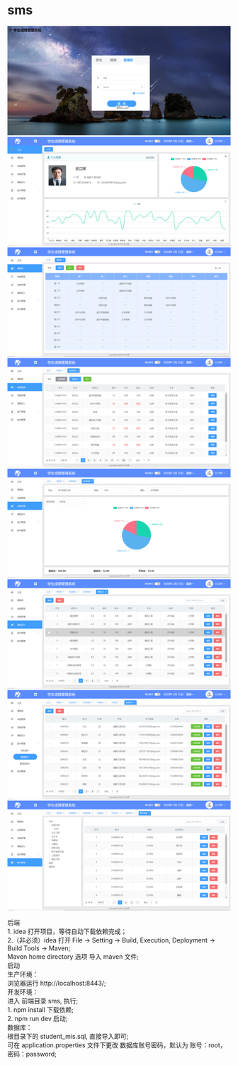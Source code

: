 # sms
![login](https://github.com/Zjh-project/sms/blob/master/photo/login.png)
![dashboard](https://github.com/Zjh-project/sms/blob/master/photo/dashboard.png)
![timetable](https://github.com/Zjh-project/sms/blob/master/photo/timetable.png)
![score](https://github.com/Zjh-project/sms/blob/master/photo/score.png)
![analysis](https://github.com/Zjh-project/sms/blob/master/photo/analysis.png)
![course](https://github.com/Zjh-project/sms/blob/master/photo/course.png)
![user](https://github.com/Zjh-project/sms/blob/master/photo/user.png)
![account](https://github.com/Zjh-project/sms/blob/master/photo/account.png)


后端  
    1. idea 打开项目，等待自动下载依赖完成；  
    2.（非必须）idea 打开 File -> Setting -> Build, Execution, Deployment -> Build Tools -> Maven;  
	Maven home directory 选项  导入 maven 文件;  
启动  
    生产环境：  
       浏览器运行 http://localhost:8443/;  
    开发环境：  
        进入 前端目录 sms, 执行;  
        1. npm install  下载依赖;  
        2. npm run dev   启动;  
数据库：  
    根目录下的 student_mis.sql, 直接导入即可;  
    可在 application.properties 文件下更改 数据库账号密码，默认为 账号：root， 密码：password;  
    
        
        
